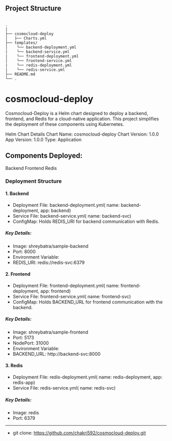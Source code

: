 ## Project Structure
```

.
|  
├── cosmocloud-deploy
│   ├── Charts.yml      
├── templates/
│    └── backend-deployment.yml
|    └── backend-service.yml
|    └── frontend-deployment.yml
│    └── frontend-service.yml
|    └── redis-deployment.yml
|    └── redis-service.yml
├── README.md
└── .

```

# cosmocloud-deploy
Cosmocloud-Deploy is a Helm chart designed to deploy a backend, frontend, and Redis for a cloud-native application. This project simplifies the deployment of these components using Kubernetes.

Helm Chart Details
Chart Name: cosmocloud-deploy
Chart Version: 1.0.0
App Version: 1.0.0
Type: Application
## Components Deployed:
Backend
Frontend
Redis
### Deployment Structure
#### 1. Backend
- Deployment File: backend-deployment.yml( name: backend-deployment, app: backend)
- Service File: backend-service.yml( name: backend-svc)
- ConfigMap: Holds REDIS_URI for backend communication with Redis.
##### Key Details:

- Image: shreybatra/sample-backend
- Port: 8000
- Environment Variable:
- REDIS_URI: redis://redis-svc:6379
#### 2. Frontend
- Deployment File: frontend-deployment.yml( name: frontend-deployment, app: frontend)
- Service File: frontend-service.yml( name: frontend-svc)
- ConfigMap: Holds BACKEND_URL for frontend communication with the backend.
##### Key Details:

- Image: shreybatra/sample-frontend
- Port: 5173
- NodePort: 31000
- Environment Variable:
- BACKEND_URL: http://backend-svc:8000
#### 3. Redis
- Deployment File: redis-deployment.yml( name: redis-deployment, app: redis-app)
- Service File: redis-service.yml( name: redis-svc)
##### Key Details:

- Image: redis
- Port: 6379
- ---------------------------------------
- git clone: https://github.com/chakri592/cosmocloud-deploy.git
